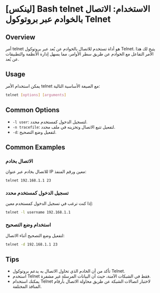 # [لينكس] Bash telnet الاستخدام: الاتصال بالخوادم عبر بروتوكول Telnet

## Overview
أمر telnet هو أداة تستخدم للاتصال بالخوادم عن بُعد عبر بروتوكول Telnet. يتيح لك هذا الأمر التفاعل مع الخوادم عن طريق سطر الأوامر، مما يسهل إدارة الأنظمة والتطبيقات عن بُعد.

## Usage
يمكن استخدام الأمر telnet مع الصيغة الأساسية التالية:

```bash
telnet [options] [arguments]
```

## Common Options
- `-l user`: لتسجيل الدخول كمستخدم محدد.
- `-n tracefile`: لتفعيل تتبع الاتصال وتخزينه في ملف محدد.
- `-d`: لتفعيل وضع التصحيح.

## Common Examples
### الاتصال بخادم
للاتصال بخادم عبر عنوان IP معين ورقم المنفذ:

```bash
telnet 192.168.1.1 23
```

### تسجيل الدخول كمستخدم محدد
إذا كنت ترغب في تسجيل الدخول كمستخدم معين:

```bash
telnet -l username 192.168.1.1
```

### استخدام وضع التصحيح
لتفعيل وضع التصحيح أثناء الاتصال:

```bash
telnet -d 192.168.1.1 23
```

## Tips
- تأكد من أن الخادم الذي تحاول الاتصال به يدعم بروتوكول Telnet.
- استخدم Telnet فقط في الشبكات الآمنة، حيث أن البيانات المرسلة غير مشفرة.
- يمكنك استخدام Telnet لاختبار اتصالات الشبكة عن طريق محاولة الاتصال بأرقام المنافذ المختلفة.